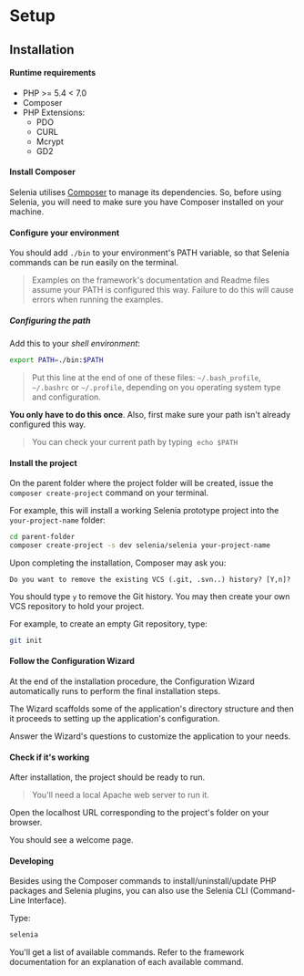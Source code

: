 # Setup

## Installation

#### Runtime requirements

- PHP >= 5.4 < 7.0
- Composer
- PHP Extensions:
  - PDO
  - CURL
  - Mcrypt
  - GD2

#### Install Composer

Selenia utilises [Composer](http://getcomposer.org) to manage its dependencies. So, before using Selenia, you will need to make sure you have Composer installed on your machine.

#### Configure your environment

You should add `./bin` to your environment's PATH variable, so that Selenia commands can be run easily on the terminal.
> Examples on the framework's documentation and Readme files assume your PATH is configured this way. Failure to do this will cause errors when running the examples.

##### Configuring the path

Add this to your *shell environment*:

```bash
export PATH=./bin:$PATH
```

> Put this line at the end of one of these files: `~/.bash_profile`, `~/.bashrc` or `~/.profile`, depending on you operating system type and configuration.

**You only have to do this once**. Also, first make sure your path isn't already configured this way.

> You can check your current path by typing &nbsp;`echo $PATH`

#### Install the project

On the parent folder where the project folder will be created, issue the `composer create-project` command on your terminal.

For example, this will install a working Selenia prototype project into the `your-project-name` folder:

```bash
cd parent-folder
composer create-project -s dev selenia/selenia your-project-name
```

Upon completing the installation, Composer may ask you:

    Do you want to remove the existing VCS (.git, .svn..) history? [Y,n]?

You should type `y` to remove the Git history. You may then create your own VCS repository to hold your project.

For example, to create an empty Git repository, type:

```bash
git init
```

#### Follow the Configuration Wizard

At the end of the installation procedure, the Configuration Wizard automatically runs to perform the final installation steps.

The Wizard scaffolds some of the application's directory structure and then it proceeds to setting up the application's configuration.

Answer the Wizard's questions to customize the application to your needs.

#### Check if it's working

After installation, the project should be ready to run.

> You'll need a local Apache web server to run it.

Open the localhost URL corresponding to the project's folder on your browser.

You should see a welcome page.

#### Developing

Besides using the Composer commands to install/uninstall/update PHP packages and Selenia plugins, you can also use the Selenia CLI (Command-Line Interface).

Type:

```bash
selenia
```

You'll get a list of available commands.
Refer to the framework documentation for an explanation of each available command.
